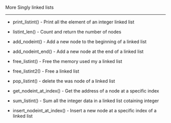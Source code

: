 


More Singly linked lists


-------------------------------------------------------


- print_listint() - Print all the element of an integer linked list


- listint_len() - Count and return the number of nodes


- add_nodeint() - Add a new node to the beginning of a linked list


- add_nodeint_end() - Add a new node at the end of a linked list


- free_listint() - Free the memory used my a linked list


- free_listint2() - Free a linked list


- pop_listint() - delete the was node of a linked list


- get_nodeint_at_index() - Get the address of a node at a specific index


- sum_listint() - Sum all the integer data in a linked list cotaining integer


- insert_nodeint_at_index() - Insert a new node at a specific index of a linked list


